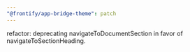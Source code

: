 ```yaml
---
"@frontify/app-bridge-theme": patch
---
```


refactor: deprecating navigateToDocumentSection in favor of navigateToSectionHeading.
